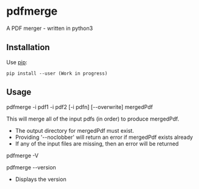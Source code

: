 # pdfmerge
A PDF merger - written in python3

## Installation

Use [pip](https://pip.pypa.io/en/stable/):

`pip install --user (Work in progress)`

## Usage

pdfmerge -i pdf1 -i pdf2 [-i pdfn] [--overwrite] mergedPdf

This will merge all of the input pdfs (in order) to produce mergedPdf.

- The output directory for mergedPdf must exist.
- Providing '--noclobber' will return an error  if mergedPdf exists already
- If any of the input files are missing, then an error will be returned

pdfmerge -V

pdfmerge --version

- Displays the version

